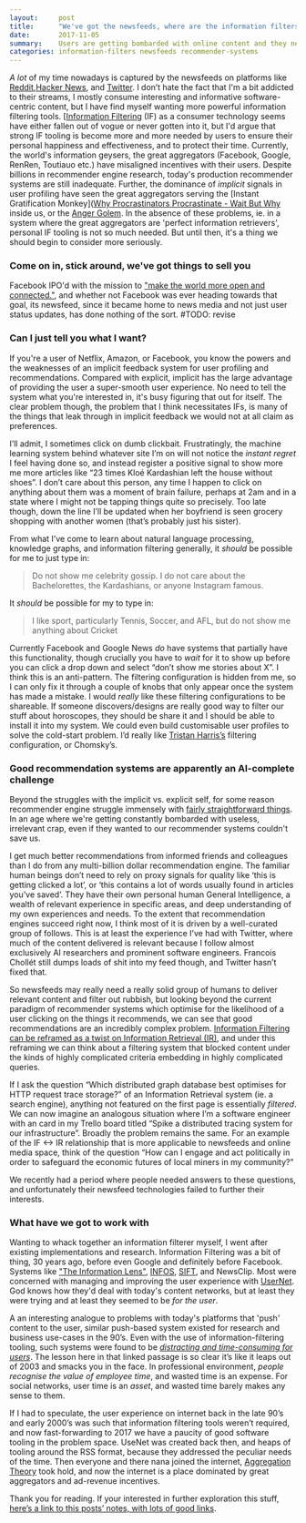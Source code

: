 ```yaml
---
layout:     post
title:      "We've got the newsfeeds, where are the information filters?"
date:       2017-11-05
summary:    Users are getting bombarded with online content and they need better filters
categories: information-filters newsfeeds recommender-systems
---
```


*A lot* of my time nowadays is captured by the newsfeeds on platforms like [Reddit](https://www.reddit.com/),[Hacker News](https://news.ycombinator.com/), and [Twitter](https://twitter.com/). I don’t hate the fact that I'm a bit addicted to their streams, I mostly consume interesting and informative software-centric content, but I have find myself wanting more powerful information filtering tools. [[Information Filtering](https://en.wikipedia.org/wiki/Information_filtering_system) (IF) as a consumer technology seems have either fallen out of vogue or never gotten into it, but I'd argue that strong IF tooling is become more and more needed by users to ensure their personal happiness and effectiveness, and to protect their time. Currently, the world's information geysers, the great aggregators (Facebook, Google, RenRen, Toutiauo etc.) have misaligned incentives with their users. Despite billions in recommender engine research, today's production recommender systems are still inadequate. Further, the dominance of *implicit* signals in user profiling have seen the great aggregators serving the [Instant Gratification Monkey]([Why Procrastinators Procrastinate - Wait But Why](https://waitbutwhy.com/2013/10/why-procrastinators-procrastinate.html) inside us, or the [Anger Golem](https://vignette.wikia.nocookie.net/pixar/images/7/7a/Io_Anger_standard2.jpg/revision/latest/scale-to-width-down/2000?cb=20150425021210). In the absence of these problems, ie. in a system where the great aggregators are 'perfect information retrievers', personal IF tooling is not so much needed. But until then, it's a thing we should begin to consider more seriously.

### Come on in, stick around, we've got things to sell you

Facebook IPO'd with the mission to ["make the world more open and connected."](https://www.engadget.com/2012/02/01/zuckerberg-outlines-idealistic-facebook-mission-in-ipo-filing/), and whether not Facebook was ever heading towards that goal, its newsfeed, since it became home to news media and not just user status updates, has done nothing of the sort. #TODO: revise


### Can I just tell you what I want?

If you're a user of Netflix, Amazon, or Facebook, you know the powers and the weaknesses of an implicit feedback system for user profiling and recommendations. Compared with explicit, implicit has the large advantage of providing the user a super-smooth user experience. No need to tell the system what you're interested in, it's busy figuring that out for itself. The clear problem though, the problem that I think necessitates IFs, is many of the things that leak through in implicit feedback we would not at all claim as preferences.

I’ll admit, I sometimes click on dumb clickbait. Frustratingly, the machine learning system behind whatever site I’m on will not notice the *instant regret* I feel having done so, and instead register a positive signal to show more me more articles like “23 times Kloé Kardashian left the house without shoes”. I don’t care about this person, any time I happen to click on anything about them was a moment of brain failure, perhaps at 2am and in a state where I might not be tapping things quite so precisely. Too late though, down the line I’ll be updated when her boyfriend is seen grocery shopping with another women (that’s probably just his sister).

From what I’ve come to learn about natural language processing, knowledge graphs, and information filtering generally, it *should* be possible for me to just type in:

> Do not show me celebrity gossip. I do not care about the Bachelorettes, the Kardashians, or anyone Instagram famous.

It  *should* be possible for my to type in:

> I like sport, particularly Tennis, Soccer, and AFL, but do not show me anything about Cricket

Currently Facebook and Google News *do* have systems that partially have this functionality, though crucially you have to *wait* for it to show up before you can click a drop down and select “don’t show me stories about X”. I think this is an anti-pattern. The filtering configuration is hidden from me, so I can only fix it through a couple of knobs that only appear once the system has made a mistake. I would *really* like these filtering configurations to be shareable. If someone discovers/designs are really good way to filter our stuff about horoscopes, they should be share it and I should be able to install it into my system. We could even build customisable user profiles to solve the cold-start problem. I’d really like [Tristan Harris’s](http://www.tristanharris.com/) filtering configuration, or Chomsky’s.

### Good recommendation systems are apparently an AI-complete challenge

Beyond the struggles with the implicit vs. explicit self, for some reason recommender engine struggle immensely with [fairly straightforward things](https://twitter.com/kibblesmith/status/724817086309142529?lang=en). In an age where we're getting constantly bombarded with useless, irrelevant crap, even if they wanted to our recommender systems couldn't save us.

I get much better recommendations from informed friends and colleagues than I do from any multi-billion dollar recommendation engine. The familiar human beings don’t need to rely on proxy signals for quality like ‘this is getting clicked a lot’, or ‘this contains a lot of words usually found in articles you’ve saved’. They have their own personal human General Intelligence, a wealth of relevant experience in specific areas, and deep understanding of my own experiences and needs. To the extent that recommendation engines succeed right now, I think most of it is driven by a well-curated group of follows. This is at least the experience I’ve had with Twitter, where much of the content delivered is relevant because I follow almost exclusively AI researchers and prominent software engineers. Francois Chollét still dumps loads of shit into my feed though, and Twitter hasn’t fixed that.

So newsfeeds may really need a really solid group of humans to deliver relevant content and filter out rubbish, but looking beyond the current paradigm of recommender systems which optimise for the likelihood of a user clicking on the things it recommends, we can see that good recommendations are an incredibly complex problem. [Information Filtering can be reframed as a twist on Information Retrieval (IR)](http://maroo.cs.umass.edu/getpdf.php?id=131), and under this reframing we can think about a filtering system that blocked content under the kinds of highly complicated criteria embedding in highly complicated queries.

If I ask the question “Which distributed graph database best optimises for HTTP request trace storage?” of an Information Retrieval system (ie. a search engine), anything not featured on the first page is essentially *filtered*. We can now imagine an analogous situation where I’m a software engineer with an card in my Trello board titled “Spike a distributed tracing system for our infrastructure”.  Broadly the problem remains the same. For an example of the IF <-> IR relationship that is more applicable to newsfeeds and online media space, think of the question “How can I engage and act politically in order to safeguard the economic futures of local miners in my community?”

We recently had a period where people needed answers to these questions, and unfortunately their newsfeed technologies failed to further their interests.

### What have we got to work with

Wanting to whack together an information filterer myself, I went after existing implementations and research. Information Filtering was a bit of thing, 30 years ago, before even Google and definitely before Facebook. Systems like ["The Information Lens"](http://delivery.acm.org.ezproxy.lib.rmit.edu.au/10.1145/30000/22340/p1-malone.pdf?ip=131.170.21.110&id=22340&acc=ACTIVE%20SERVICE&key=65D80644F295BC0D%2E124032AC6F25F239%2E4D4702B0C3E38B35%2E4D4702B0C3E38B35&CFID=826579750&CFTOKEN=62469482&__acm__=1510028698_c214de9c28b7c096c548454bc93d06a2), [INFOS](https://eric.ed.gov/?id=EJ552498), [SIFT](http://ilpubs.stanford.edu:8090/73/1/1994-7.pdf), and NewsClip. Most were concerned with managing and improving the user experience with [UserNet](https://en.wikipedia.org/wiki/Usenet). God knows how they'd deal with today's content networks, but at least they were trying and at least they seemed to be *for the user*.

A an interesting analogue to problems with today's platforms that 'push' content to the user, similar push-based system existed for research and business use-cases in the 90’s. Even with the use of information-filtering tooling, such systems were found to be [*distracting and time-consuming for users*](https://books.google.com.au/books?id=g00Gz5nR4s0C&pg=PT329&lpg=PT329&dq=%22BackWeb%22+information+filtering&source=bl&ots=VHxxIRnI5z&sig=_DrzywjFBuUyevvMdbpqnbKB0xM&hl=en&sa=X&ved=0ahUKEwjt2OHIzqvXAhXCJJQKHb2ADWYQ6AEIKjAB#v=onepage&q=%22BackWeb%22%20information%20filtering&f=false). The lesson here in that linked passage is so clear it’s like it leaps out of 2003 and smacks you in the face. In professional environment, *people recognise the value of employee time*, and wasted time is an expense. For social networks, user time is an *asset*, and wasted time barely makes any sense to them.

If I had to speculate, the user experience on internet back in the late 90’s and early 2000’s was such that  information filtering tools weren’t required, and now fast-forwarding to 2017 we have a paucity of good software tooling in the problem space. UseNet was created back then, and heaps of tooling around the RSS format, because they addressed the peculiar needs of the time.  Then everyone and there nana joined the internet, [Aggregation Theory](https://stratechery.com/2015/aggregation-theory/) took hold, and now the internet is a place dominated by great aggregators and ad-revenue incentives.



Thank you for reading. If your interested in further exploration this stuff, [here’s a link to this posts’ notes, with lots of good links](https://www.evernote.com/l/AcRny-ZPqKxPJpAalW7HL95OYqWL1Ld7qvQ).

